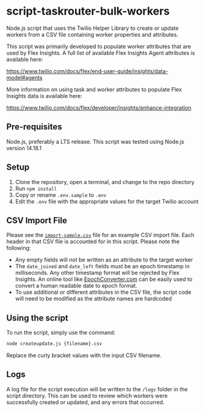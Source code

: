 # script-taskrouter-bulk-workers
Node.js script that uses the Twilio Helper Library to create or update workers from a CSV file containing worker properties and attributes.

This script was primarily developed to populate worker attributes that are used by Flex Insights. A full list of available Flex Insights Agent attributes is available here:

https://www.twilio.com/docs/flex/end-user-guide/insights/data-model#agents

More information on using task and worker attributes to populate Flex Insights data is available here:

https://www.twilio.com/docs/flex/developer/insights/enhance-integration

## Pre-requisites
Node.js, preferably a LTS release. This script was tested using Node.js version 14.18.1
 
## Setup
1. Clone the repository, open a terminal, and change to the repo directory
2. Run `npm install`
3. Copy or rename `.env.sample` to `.env`
4. Edit the `.env` file with the appropriate values for the target Twilio account

## CSV Import File
Please see the [`import-sample.csv`](import-sample.csv) file for an example CSV import file. Each header in that CSV file is accounted for in this script. Please note the following:

* Any empty fields will not be written as an attribute to the target worker
* The `date_joined` and `date_left` fields must be an epoch timestamp in milliseconds. Any other timestamp format will be rejected by Flex Insights. An online tool like [EpochConverter.com](https://www.epochconverter.com/) can be easily used to convert a human readable date to epoch format.
* To use additional or different attributes in the CSV file, the script code will need to be modified as the attribute names are hardcoded

## Using the script
To run the script, simply use the command:

```bash
node createupdate.js {filename}.csv
```

Replace the curly bracket values with the input CSV filename.

## Logs
A log file for the script execution will be written to the `/logs` folder in the script directory. This can be used to review which workers were successfully created or updated, and any errors that occurred.
